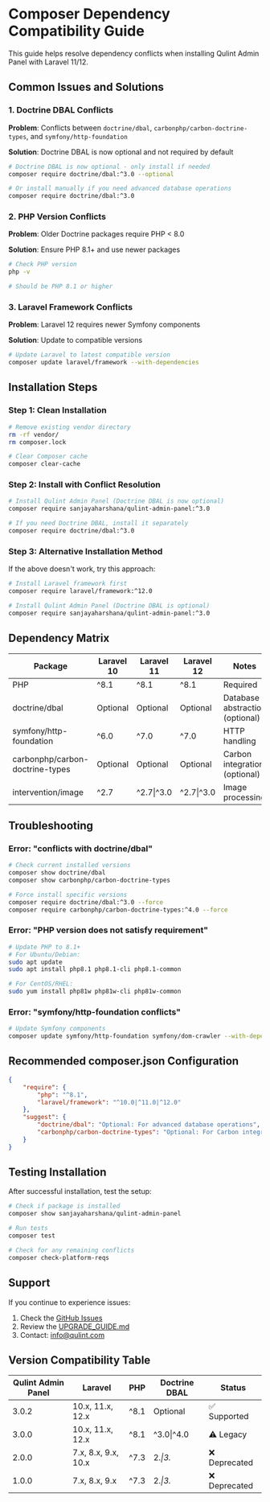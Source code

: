 # Composer Dependency Compatibility Guide

This guide helps resolve dependency conflicts when installing Qulint Admin Panel with Laravel 11/12.

## Common Issues and Solutions

### 1. Doctrine DBAL Conflicts

**Problem**: Conflicts between `doctrine/dbal`, `carbonphp/carbon-doctrine-types`, and `symfony/http-foundation`

**Solution**: Doctrine DBAL is now optional and not required by default

```bash
# Doctrine DBAL is now optional - only install if needed
composer require doctrine/dbal:^3.0 --optional

# Or install manually if you need advanced database operations
composer require doctrine/dbal:^3.0
```

### 2. PHP Version Conflicts

**Problem**: Older Doctrine packages require PHP < 8.0

**Solution**: Ensure PHP 8.1+ and use newer packages

```bash
# Check PHP version
php -v

# Should be PHP 8.1 or higher
```

### 3. Laravel Framework Conflicts

**Problem**: Laravel 12 requires newer Symfony components

**Solution**: Update to compatible versions

```bash
# Update Laravel to latest compatible version
composer update laravel/framework --with-dependencies
```

## Installation Steps

### Step 1: Clean Installation

```bash
# Remove existing vendor directory
rm -rf vendor/
rm composer.lock

# Clear Composer cache
composer clear-cache
```

### Step 2: Install with Conflict Resolution

```bash
# Install Qulint Admin Panel (Doctrine DBAL is now optional)
composer require sanjayaharshana/qulint-admin-panel:^3.0

# If you need Doctrine DBAL, install it separately
composer require doctrine/dbal:^3.0
```

### Step 3: Alternative Installation Method

If the above doesn't work, try this approach:

```bash
# Install Laravel framework first
composer require laravel/framework:^12.0

# Install Qulint Admin Panel (Doctrine DBAL is optional)
composer require sanjayaharshana/qulint-admin-panel:^3.0
```

## Dependency Matrix

| Package | Laravel 10 | Laravel 11 | Laravel 12 | Notes |
|---------|------------|------------|------------|-------|
| PHP | ^8.1 | ^8.1 | ^8.1 | Required |
| doctrine/dbal | Optional | Optional | Optional | Database abstraction (optional) |
| symfony/http-foundation | ^6.0 | ^7.0 | ^7.0 | HTTP handling |
| carbonphp/carbon-doctrine-types | Optional | Optional | Optional | Carbon integration (optional) |
| intervention/image | ^2.7 | ^2.7\|^3.0 | ^2.7\|^3.0 | Image processing |

## Troubleshooting

### Error: "conflicts with doctrine/dbal"

```bash
# Check current installed versions
composer show doctrine/dbal
composer show carbonphp/carbon-doctrine-types

# Force install specific versions
composer require doctrine/dbal:^3.0 --force
composer require carbonphp/carbon-doctrine-types:^4.0 --force
```

### Error: "PHP version does not satisfy requirement"

```bash
# Update PHP to 8.1+
# For Ubuntu/Debian:
sudo apt update
sudo apt install php8.1 php8.1-cli php8.1-common

# For CentOS/RHEL:
sudo yum install php81w php81w-cli php81w-common
```

### Error: "symfony/http-foundation conflicts"

```bash
# Update Symfony components
composer update symfony/http-foundation symfony/dom-crawler --with-dependencies
```

## Recommended composer.json Configuration

```json
{
    "require": {
        "php": "^8.1",
        "laravel/framework": "^10.0|^11.0|^12.0"
    },
    "suggest": {
        "doctrine/dbal": "Optional: For advanced database operations",
        "carbonphp/carbon-doctrine-types": "Optional: For Carbon integration"
    }
}
```

## Testing Installation

After successful installation, test the setup:

```bash
# Check if package is installed
composer show sanjayaharshana/qulint-admin-panel

# Run tests
composer test

# Check for any remaining conflicts
composer check-platform-reqs
```

## Support

If you continue to experience issues:

1. Check the [GitHub Issues](https://github.com/sanjayaharshana/qulint-admin-panel/issues)
2. Review the [UPGRADE_GUIDE.md](UPGRADE_GUIDE.md)
3. Contact: info@qulint.com

## Version Compatibility Table

| Qulint Admin Panel | Laravel | PHP | Doctrine DBAL | Status |
|-------------------|---------|-----|----------------|--------|
| 3.0.2 | 10.x, 11.x, 12.x | ^8.1 | Optional | ✅ Supported |
| 3.0.0 | 10.x, 11.x, 12.x | ^8.1 | ^3.0\|^4.0 | ⚠️ Legacy |
| 2.0.0 | 7.x, 8.x, 9.x, 10.x | ^7.3 | 2.*\|3.* | ❌ Deprecated |
| 1.0.0 | 7.x, 8.x, 9.x | ^7.3 | 2.*\|3.* | ❌ Deprecated |
